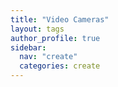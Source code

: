 ```yaml
---
title: "Video Cameras"
layout: tags
author_profile: true
sidebar:
  nav: "create"
  categories: create
---
```

